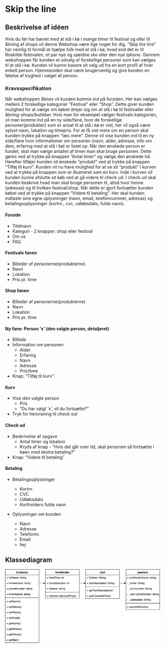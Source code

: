 # Skip the line
## Beskrivelse af idéen
Hvis du før har bøvlet med at stå i kø i mange timer til festival og eller til åbning af shops vil denne Webshop være lige noget for dig. “Skip the line” har nemlig til formål at hjælpe folk med at stå i kø, hvad end det er til Roskilde festivalen, et par nye og sjældne sko eller den nye Iphone. 
Gennem webshoppen får kunden et udvalg af forskellige personer som kan vælges til at stå i kø. Kunden vil kunne basere sit valg ud fra en kort profil af hver enkelt person.
Hjemmesiden skal være brugervenlig og give kunden en følelse af tryghed i valget af person.
### Kravsspecifikation
Når webshoppen åbnes vil kunden komme ind på forsiden. Her kan vælges mellem 2 forskellige kategorier “Festival” eller “Shop”. Dette giver kunden mulighed for at vælge om købet drejer sig om at stå i kø til festivaller eller åbning-shops/butikker. Hvis man for eksempel vælger festivals kategorien, vil man komme ind på en ny side/fane, hvor de forskellige personer(produkter) som er ansat til at stå i kø er vist, her vil også være oplyst navn, lokation og timepris. For at få vist mere om en person skal kunden trykke på knappen “læs mere”. Denne vil vise kunden ind til en ny side/fane hvor informationer om personen  (navn, alder, adresse, info om dem, erfaring med at stå i kø) er listet op. Når den ønskede person er fundet, skal man vælge antallet af timer man skal bruge personen. Dette gøres ved at trykke på knappen “Antal timer” og vælge den ønskede tid. Herefter tilføjer kunden sit ønskede “produkt” ved at trykke på knappen “Tilføj til kurv”. 
Kunden vil nu have mulighed for at se sit “produkt” i kurven ved at trykke på knappen som er illustreret som en kurv. 
Inde i kurven vil kunden kunne afslutte sit køb ved at gå videre til check ud. 
I check ud skal kunden beskrive hvad man skal bruge personen til, altså hvor henne (adresse) og til hvilken festival/shop. 
Når dette er gjort fortsætter kunden købet ved at trykke på knappen “Videre til betaling”. Her skal kunden indtaste sine egne oplysninger (navn, email, telefonnummer, adresse) og betalingsoplysninger (kortnr., cvc, udløbsdato, fulde navn). 

#### Forside
  - Titelnavn
  - Kategori - 2 knapper: shop eller festival
  - Om os
  - FAQ

#### Festivals fanen
  - Billeder af personerne(produkterne)
  - Navn
  - Lokation
  - Pris pr. time
  
#### Shop fanen
  - Billeder af personerne(produkterne)
  - Navn
  - Lokation
  - Pris pr. time
  
#### Ny fane: Person ‘x’ (den valgte person, detaljeret)
  - Billede
  - Information om personen
    - Alder
    - Erfaring
    - Navn
    - Adresse
    - Pris/time
  - Knap: “Tilføj til kurv”

#### Kurv
  - Vise den valgte person
    - Pris
    - “Du har valgt ‘x’, vil du fortsætte?”
  - Tryk for henvisning til check out

#### Check ud
  - Beskrivelse af opgave
    - Antal timer og lokation
    - Kryds af knap - “Hvis det går over tid, skal personen så fortsætte i køen med ekstra betaling?”
  - Knap: “Videre til betaling”
  
#### Betaling
  - Betalingsoplysninger
    - Kortnr. 
    - CVC
    - Udløbsdato
    - Kortholders fulde navn

  - Oplysninger om kunden
    - Navn
    - Adresse
    - Telefonnr. 
    - Email
    - hej

## Klassediagram
![Alt text](billeder/klassediagram2.jpg?raw=true "klassediagram")





